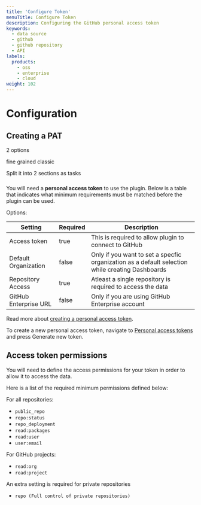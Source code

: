 ```yaml
---
title: 'Configure Token'
menuTitle: Configure Token
description: Configuring the GitHub personal access token
keywords:
  - data source
  - github
  - github repository
  - API
labels:
  products:
    - oss
    - enterprise
    - cloud
weight: 102
---
```


# Configuration

## Creating a PAT

2 options

fine grained 
classic

Split it into 2 sections as tasks


### 

You will need a **personal access token** to use the plugin. Below is a table that indicates what minimum requirements must be matched before the plugin can be used.

Options:

| Setting               | Required |  Description                                              |
| --------------------- | -------- |-------------------------------------------------------|
| Access token          | true     | This is required to allow plugin to connect to GitHub |
| Default Organization  | false    | Only if you want to set a specfic organization as a default selection while creating Dashboards    |
| Repository Access     | true     | Atleast a single repository is required to access the data           |
| GitHub Enterprise URL | false    | Only if you are using GitHub Enterprise account            |

Read more about [creating a personal access token](https://docs.github.com/en/authentication/keeping-your-account-and-data-secure/managing-your-personal-access-tokens).

To create a new personal access token, navigate to [Personal access tokens](https://github.com/settings/tokens) and press Generate new token.

## Access token permissions

You will need to define the access permissions for your token in order to allow it to access the data.

Here is a list of the required minimum permissions defined below:

For all repositories:

- `public_repo`
- `repo:status`
- `repo_deployment`
- `read:packages`
- `read:user`
- `user:email`

For GitHub projects:

- `read:org`
- `read:project`

An extra setting is required for private repositories

- `repo (Full control of private repositories)`
